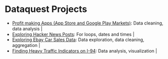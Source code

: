 # Dataquest Projects

- [Profit making Apps (App Store and Google Play Markets)](https://github.com/khizova/Dataquest_Projects/blob/main/Projects/Profit%20making%20Apps%20(App%20Store%20and%20Google%20Play%20Markets).ipynb): Data cleaning, data analysis | <img src = "https://img.shields.io/badge/python-3670A0?style=for-the-badge&logo=python&logoColor=ffdd54" height = "15" />
- [Exploring Hacker News Posts](https://github.com/khizova/Dataquest_Projects/blob/main/Projects/Exploring%20Hacker%20News%20Posts.ipynb): For loops, dates and times | <img src = "https://img.shields.io/badge/python-3670A0?style=for-the-badge&logo=python&logoColor=ffdd54" height = "15" />
- [Exploring Ebay Car Sales Data](https://github.com/khizova/Dataquest_Projects/blob/main/Projects/Exploring%20eBay%20Car%20Sales%20Data.ipynb): Data exploration, data cleaning, aggregation | <img src = "https://img.shields.io/badge/numpy-%23013243.svg?style=for-the-badge&logo=numpy&logoColor=white" height = "15" />  <img src = "https://img.shields.io/badge/pandas-%23150458.svg?style=for-the-badge&logo=pandas&logoColor=white" height = "15" />
- [Finding Heavy Traffic Indicators on I-94](https://github.com/khizova/Dataquest_Projects/blob/main/Projects/Finding%20Heavy%20Traffic%20Indicators%20on%20I-94.ipynb): Data analysis, visualization | <img src = "https://img.shields.io/badge/pandas-%23150458.svg?style=for-the-badge&logo=pandas&logoColor=white" height = "15" />  <img src = "https://matplotlib.org/stable/_static/logo2.svg" height = "15" />  <img src = "https://github.com/mwaskom/seaborn/blob/master/doc/_static/logo-wide-lightbg.svg" height = "15" />
